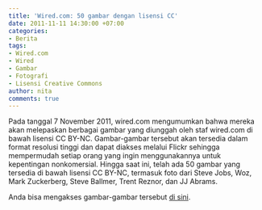 ```yaml
---
title: 'Wired.com: 50 gambar dengan lisensi CC'
date: 2011-11-11 14:30:00 +07:00
categories:
- Berita
tags:
- Wired.com
- Wired
- Gambar
- Fotografi
- Lisensi Creative Commons
author: nita
comments: true
---
```


Pada tanggal 7 November 2011, wired.com mengumumkan bahwa mereka akan melepaskan berbagai gambar yang diunggah oleh staf wired.com di bawah lisensi CC BY-NC. Gambar-gambar tersebut akan tersedia dalam format resolusi tinggi dan dapat diakses melalui Flickr sehingga mempermudah setiap orang yang ingin menggunakannya untuk kepentingan nonkomersial. Hingga saat ini, telah ada 50 gambar yang tersedia di bawah lisensi CC BY-NC, termasuk foto dari Steve Jobs, Woz, Mark Zuckerberg, Steve Ballmer, Trent Reznor, dan JJ Abrams.

Anda bisa mengakses gambar-gambar tersebut [di sini](http://www.wired.com/rawfile/2011/11/creative-commons/).
